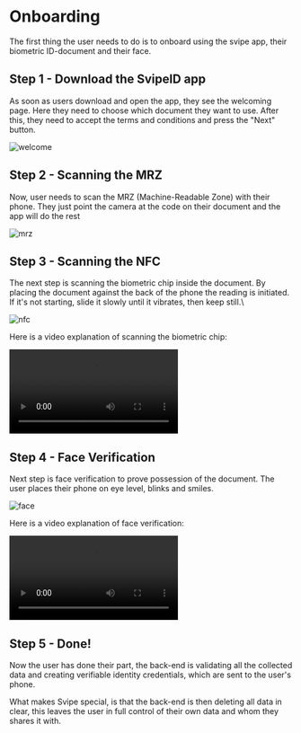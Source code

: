 # Onboarding

The first thing the user needs to do is to onboard using the svipe app, their biometric ID-document and their face.

## Step 1 - Download the SvipeID app

As soon as users download and open the app, they see the welcoming page. Here they need to choose which document they want to use. After this, they need to accept the terms and conditions and press the "Next" button.

![welcome](./images/onboarding/onboard1.png)

## Step 2 - Scanning the MRZ

Now, user needs to scan the MRZ (Machine-Readable Zone) with their phone. They just point the camera at the code on their document and the app will do the rest

![mrz](./images/onboarding/onboard2.png ':size=150x600')

## Step 3 - Scanning the NFC

The next step is scanning the biometric chip inside the document. By placing the document against the back of the phone the reading is initiated. If it's not starting, slide it slowly until it vibrates, then keep still.\

![nfc](./images/onboarding/onboard3.png ':size=150x600')

Here is a video explanation of scanning the biometric chip:

![video-nfc](./images/onboarding/iPhone_Passport-2.mp4 ':include :type=video controls width=50%')

## Step 4 - Face Verification

Next step is face verification to prove possession of the document. The user places their phone on  eye level, blinks and smiles.

![face](./images/onboarding/onboard4.png ':size=150x600')

Here is a video explanation of face verification:

![video-face](./images/onboarding/FaceVerify-2.mp4 ':include :type=video controls width=50%')

## Step 5 - Done!

Now the user has done their part, the back-end is validating all the collected data and creating verifiable identity credentials, which are sent to the user's phone.

What makes Svipe special, is that the back-end is then deleting all data in clear, this leaves the user in full control of their own data and whom they shares it with.
